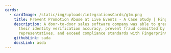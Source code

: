 ```yaml
---
cards:
  - cardImage: /static/img/uploads/integrationsCards/gtm.png
    title: Prevent Promotion Abuse at Live Events - A Case Study | FingerprintJS
    description: A door-to-door sales software company was able to greatly increase
      their identity verification accuracy, prevent fraud committed by sales
      representatives, and exceed compliance standards with FingerprintJS Pro.
    githubLink: sada
    docsLink: asda
---
```


